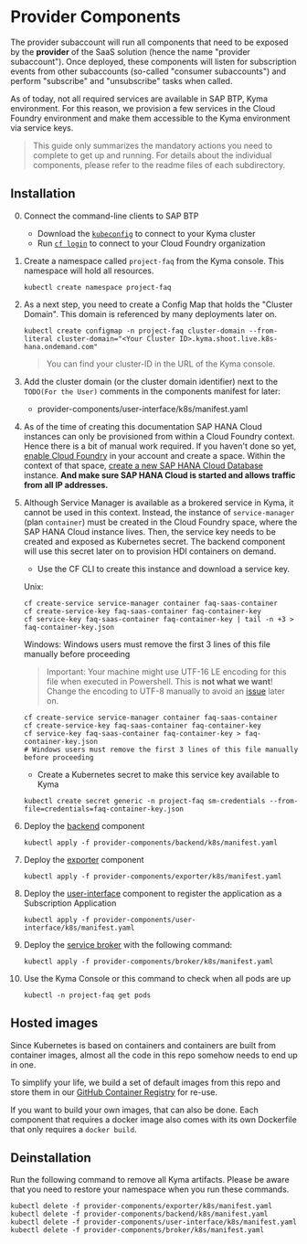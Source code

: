 # Provider Components

The provider subaccount will run all components that need to be exposed by the **provider** of the SaaS solution (hence the name "provider subaccount"). Once deployed, these components will listen for subscription events from other subaccounts (so-called "consumer subaccounts") and perform "subscribe" and "unsubscribe" tasks when called.

As of today, not all required services are available in SAP BTP, Kyma environment. For this reason, we provision a few services in the Cloud Foundry environment and make them accessible to the Kyma environment via service keys.

> This guide only summarizes the mandatory actions you need to complete to get up and running. For details about the individual components, please refer to the readme files of each subdirectory.

## Installation

0. Connect the command-line clients to SAP BTP
    - Download the [`kubeconfig`](https://developers.sap.com/tutorials/cp-kyma-download-cli.html#2d284324-bdd2-4f4b-b786-bab367947689) to connect to your Kyma cluster
    - Run [`cf login`](https://developers.sap.com/tutorials/cp-cf-download-cli.html#1ca87eac-c53f-4ced-a059-c304b1b34cd4) to connect to your Cloud Foundry organization


1. Create a namespace called `project-faq` from the Kyma console. This namespace will hold all resources. 

    ```
    kubectl create namespace project-faq
    ```

2. As a next step, you need to create a Config Map that holds the "Cluster Domain". This domain is referenced by many deployments later on.

    ```
    kubectl create configmap -n project-faq cluster-domain --from-literal cluster-domain="<Your Cluster ID>.kyma.shoot.live.k8s-hana.ondemand.com"
    ```
    > You can find your cluster-ID in the URL of the Kyma console.

2. Add the cluster domain (or the cluster domain identifier) next to the `TODO(For the User)` comments in the components manifest for later:
    - provider-components/user-interface/k8s/manifest.yaml

3. As of the time of creating this documentation SAP HANA Cloud instances can only be provisioned from within a Cloud Foundry context. Hence there is a bit of manual work required. If you haven't done so yet,  [enable Cloud Foundry](https://developers.sap.com/tutorials/hcp-create-trial-account.html) in your account and create a space. Within the context of that space, [create a new SAP HANA Cloud Database](https://developers.sap.com/tutorials/hana-cloud-deploying.html) instance. **And make sure SAP HANA Cloud is started and allows traffic from all IP addresses.**
4. Although Service Manager is available as a brokered service in Kyma, it cannot be used in this context. Instead, the instance of `service-manager` (plan `container`) must be created in the Cloud Foundry space, where the SAP HANA Cloud instance lives. Then, the service key needs to be created and exposed as Kubernetes secret. The backend component will use this secret later on to provision HDI containers on demand.
    - Use the CF CLI to create this instance and download a service key.
    
    Unix:
    ```
    cf create-service service-manager container faq-saas-container
    cf create-service-key faq-saas-container faq-container-key
    cf service-key faq-saas-container faq-container-key | tail -n +3 > faq-container-key.json
    ```
        
    Windows:
    Windows users must remove the first 3 lines of this file manually before proceeding
    > Important: Your machine might use UTF-16 LE encoding for this file when executed in Powershell. This is **not what we want**! Change the encoding to UTF-8 manually to avoid an [issue](/../../issues/1) later on.
    ```
    cf create-service service-manager container faq-saas-container
    cf create-service-key faq-saas-container faq-container-key
    cf service-key faq-saas-container faq-container-key > faq-container-key.json
    # Windows users must remove the first 3 lines of this file manually before proceeding
    ```
    - Create a Kubernetes secret to make this service key available to Kyma
    ```
    kubectl create secret generic -n project-faq sm-credentials --from-file=credentials=faq-container-key.json
    ```
3. Deploy the [backend](backend) component
    ```shell
    kubectl apply -f provider-components/backend/k8s/manifest.yaml 
    ```
3. Deploy the [exporter](exporter) component
    ```shell
    kubectl apply -f provider-components/exporter/k8s/manifest.yaml 
    ```
3. Deploy the [user-interface](user-interface) component to register the application as a Subscription Application
    ```shell
    kubectl apply -f provider-components/user-interface/k8s/manifest.yaml 
    ```
3. Deploy the [service broker](broker) with the following command:
    ```shell
    kubectl apply -f provider-components/broker/k8s/manifest.yaml 
    ```
4. Use the Kyma Console or this command to check when all pods are up
    ```shell
    kubectl -n project-faq get pods
    ```

## Hosted images

Since Kubernetes is based on containers and containers are built from container images, almost all the code in this repo somehow needs to end up in one. 

To simplify your life, we build a set of default images from this repo and store them in our [GitHub Container Registry](https://) for re-use.

If you want to build your own images, that can also be done. Each component that requires a docker image also comes with its own Dockerfile that only requires a `docker build`.

## Deinstallation

Run the following command to remove all Kyma artifacts. Please be aware that you need to restore your namespace when you run these commands.

```
kubectl delete -f provider-components/exporter/k8s/manifest.yaml 
kubectl delete -f provider-components/backend/k8s/manifest.yaml 
kubectl delete -f provider-components/user-interface/k8s/manifest.yaml 
kubectl delete -f provider-components/broker/k8s/manifest.yaml 
```

